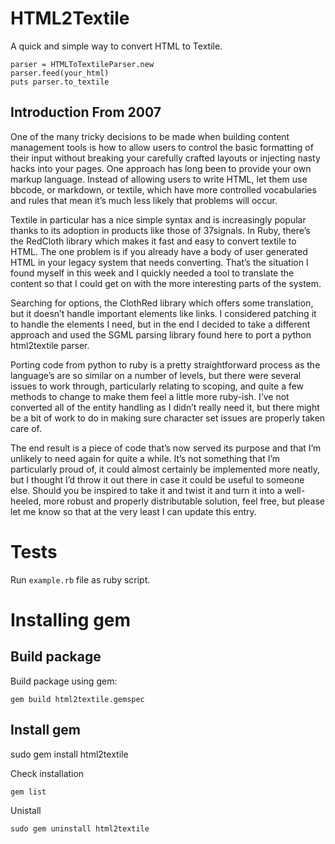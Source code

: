 # HTML2Textile #

A quick and simple way to convert HTML to Textile.

    parser = HTMLToTextileParser.new
    parser.feed(your_html)
    puts parser.to_textile

## Introduction From 2007 ##

One of the many tricky decisions to be made when building content management tools is how to allow users to control the basic formatting of their input without breaking your carefully crafted layouts or injecting nasty hacks into your pages. One approach has long been to provide your own markup language. Instead of allowing users to write HTML, let them use bbcode, or markdown, or textile, which have more controlled vocabularies and rules that mean it’s much less likely that problems will occur.

Textile in particular has a nice simple syntax and is increasingly popular thanks to its adoption in products like those of 37signals. In Ruby, there’s the RedCloth library which makes it fast and easy to convert textile to HTML. The one problem is if you already have a body of user generated HTML in your legacy system that needs converting. That’s the situation I found myself in this week and I quickly needed a tool to translate the content so that I could get on with the more interesting parts of the system.

Searching for options, the ClothRed library which offers some translation, but it doesn’t handle important elements like links. I considered patching it to handle the elements I need, but in the end I decided to take a different approach and used the SGML parsing library found here to port a python html2textile parser.

Porting code from python to ruby is a pretty straightforward process as the language’s are so similar on a number of levels, but there were several issues to work through, particularly relating to scoping, and quite a few methods to change to make them feel a little more ruby-ish. I’ve not converted all of the entity handling as I didn’t really need it, but there might be a bit of work to do in making sure character set issues are properly taken care of.

The end result is a piece of code that’s now served its purpose and that I’m unlikely to need again for quite a while. It’s not something that I’m particularly proud of, it could almost certainly be implemented more neatly, but I thought I’d throw it out there in case it could be useful to someone else. Should you be inspired to take it and twist it and turn it into a well-heeled, more robust and properly distributable solution, feel free, but please let me know so that at the very least I can update this entry.

# Tests #

Run ``example.rb`` file as ruby script.

# Installing gem #

Build package
--------------

Build package using gem:

	gem build html2textile.gemspec

Install gem
------------

sudo gem install html2textile

Check installation

	gem list

Unistall

	sudo gem uninstall html2textile
